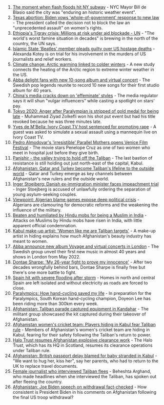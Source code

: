 1. [The moment when flash floods hit NY subway](https://www.bbc.co.uk/news/world-us-canada-58418627?at_medium=RSS&at_campaign=KARANGA) - NYC Mayor Bill de Blasio said the city was "enduring an historic weather event".
2. [Texas abortion: Biden vows 'whole-of-government' response to new law](https://www.bbc.co.uk/news/world-us-canada-58424249?at_medium=RSS&at_campaign=KARANGA) - The president called the decision not to block the law an "unprecedented assault" on women's rights.
3. [Ethiopia's Tigray crisis: Millions at risk under aid blockade - UN](https://www.bbc.co.uk/news/world-africa-58420509?at_medium=RSS&at_campaign=KARANGA) - "The world's worst famine situation in decades" is brewing in the north of the country, the UN says.
4. [Islamic State 'Beatles' member pleads guilty over US hostage deaths](https://www.bbc.co.uk/news/world-us-canada-58427171?at_medium=RSS&at_campaign=KARANGA) - Alexanda Kotey is on trial for his involvement in the murders of US journalists and relief workers.
5. [Climate change: Arctic warming linked to colder winters](https://www.bbc.co.uk/news/science-environment-58425526?at_medium=RSS&at_campaign=KARANGA) - A new study connects the heating of the Arctic region to extreme winter weather in the US.
6. [Abba delight fans with new 10-song album and virtual concert](https://www.bbc.co.uk/news/entertainment-arts-58423452?at_medium=RSS&at_campaign=KARANGA) - The Swedish pop legends reunite to record 10 new songs for their first studio album for 40 years.
7. [China's media cracks down on 'effeminate' styles](https://www.bbc.co.uk/news/business-58394906?at_medium=RSS&at_campaign=KARANGA) - The media regulator says it will shun "vulgar influencers" while casting a spotlight on stars' pay.
8. [Tokyo 2020: Anger after Paralympian is stripped of gold medal for being late](https://www.bbc.co.uk/news/world-asia-58405211?at_medium=RSS&at_campaign=KARANGA) - Muhammad Ziyad Zolkefli won his shot put event but had his title revoked because he was three minutes late.
9. [Yves de M'Bella: Ivory Coast TV host sentenced for promoting rape](https://www.bbc.co.uk/news/world-africa-58420506?at_medium=RSS&at_campaign=KARANGA) - A guest was asked to simulate a sexual assault using a mannequin live on Ivory Coast TV.
10. [Pedro Almodovar's 'irresistible' Parallel Mothers opens Venice Film Festival](https://www.bbc.co.uk/news/entertainment-arts-58421219?at_medium=RSS&at_campaign=KARANGA) - The movie stars Penelope Cruz as one of two women who meet in hospital just before they give birth.
11. [Panjshir - the valley trying to hold off the Taliban](https://www.bbc.co.uk/news/world-asia-58420859?at_medium=RSS&at_campaign=KARANGA) - The last bastion of resistance is still holding out just north-east of the capital, Kabul.
12. [Afghanistan: Qatar and Turkey become Taliban's lifeline to the outside world](https://www.bbc.co.uk/news/world-middle-east-58394438?at_medium=RSS&at_campaign=KARANGA) - Qatar and Turkey emerge as key channels between Afghanistan's new rulers and the outside world.
13. [Inger Stoejberg: Danish ex-immigration minister faces impeachment trial](https://www.bbc.co.uk/news/world-europe-58408471?at_medium=RSS&at_campaign=KARANGA) - Inger Stoejberg is accused of unlawfully ordering the separation of young asylum-seeking couples.
14. [Viewpoint: Algerian blame games expose deep political crisis](https://www.bbc.co.uk/news/world-africa-58383947?at_medium=RSS&at_campaign=KARANGA) - Algerians are clamouring for democratic reforms and the weakening the influence of the military.
15. [Beaten and humiliated by Hindu mobs for being a Muslim in India](https://www.bbc.co.uk/news/world-asia-india-58406194?at_medium=RSS&at_campaign=KARANGA) - Attacks on Muslims by Hindu mobs have risen in India, with little apparent official condemnation.
16. [Kabul make-up artist: 'Women like me are Taliban targets'](https://www.bbc.co.uk/news/stories-58388333?at_medium=RSS&at_campaign=KARANGA) - A make-up artist in hiding explains how much Afghanistan's beauty industry has meant to women.
17. [Abba announce new album Voyage and virtual concerts in London](https://www.bbc.co.uk/news/entertainment-arts-58428407?at_medium=RSS&at_campaign=KARANGA) - The Swedish group unveil their first new music in almost 40 years and shows in London from May 2022.
18. [Dontae Sharpe: 'My 26-year fight to prove my innocence'](https://www.bbc.co.uk/news/world-us-canada-58413322?at_medium=RSS&at_campaign=KARANGA) - After two decades wrongfully behind bars, Dontae Sharpe is finally free but there's one more battle to fight.
19. [Spain hit with severe flooding after storm](https://www.bbc.co.uk/news/world-europe-58417789?at_medium=RSS&at_campaign=KARANGA) - Homes in north and central Spain are left isolated and without electricity as roads are forced to close.
20. [Paralympics: How hand-cycling saved my life](https://www.bbc.co.uk/news/disability-58411394?at_medium=RSS&at_campaign=KARANGA) - In preparation for the Paralympics, South Korean hand-cycling champion, Doyeon Lee has been riding more than 300km every week.
21. [Afghanistan: Taliban parade captured equipment in Kandahar](https://www.bbc.co.uk/news/world-asia-58413817?at_medium=RSS&at_campaign=KARANGA) - The militant group showcased the kit captured during their takeover of Afghanistan.
22. [Afghanistan women's cricket team: Players hiding in Kabul fear Taliban rule](https://www.bbc.co.uk/sport/cricket/58396310?at_medium=RSS&at_campaign=KARANGA) - Members of Afghanistan's women's cricket team are hiding in Kabul, fearing for their safety following the Taliban's return to power.
23. [Halo Trust resumes Afghanistan explosive clearance work](https://www.bbc.co.uk/news/uk-scotland-south-scotland-58421031?at_medium=RSS&at_campaign=KARANGA) - The Halo Trust, which has its HQ in Scotland, resumes its clearance operations under Taliban rule.
24. [Afghanistan: British passport delay blamed for baby stranded in Kabul](https://www.bbc.co.uk/news/uk-58410574?at_medium=RSS&at_campaign=KARANGA) - "We want to hug her, kiss her", say her parents, who had to return to the UK to replace travel documents.
25. [Female journalist who interviewed Taliban flees](https://www.bbc.co.uk/news/world-58401364?at_medium=RSS&at_campaign=KARANGA) - Beheshta Arghand, who made headlines when she interviewed the Taliban, has spoken out after fleeing the country.
26. [Afghanistan: Joe Biden speech on withdrawal fact-checked](https://www.bbc.co.uk/news/58412530?at_medium=RSS&at_campaign=KARANGA) - How consistent is President Biden in his comments on Afghanistan following the final US troop withdrawal?
